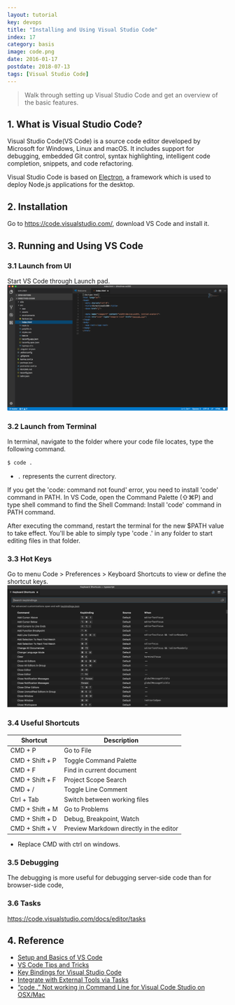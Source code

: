 ```yaml
---
layout: tutorial
key: devops
title: "Installing and Using Visual Studio Code"
index: 17
category: basis
image: code.png
date: 2016-01-17
postdate: 2018-07-13
tags: [Visual Studio Code]
---
```


> Walk through setting up Visual Studio Code and get an overview of the basic features.

## 1. What is Visual Studio Code?
Visual Studio Code(VS Code) is a source code editor developed by Microsoft for Windows, Linux and macOS. It includes support for debugging, embedded Git control, syntax highlighting, intelligent code completion, snippets, and code refactoring.

Visual Studio Code is based on [Electron](https://electronjs.org/), a framework which is used to deploy Node.js applications for the desktop.

## 2. Installation
Go to https://code.visualstudio.com/, download VS Code and install it.

## 3. Running and Using VS Code
### 3.1 Launch from UI
Start VS Code through Launch pad.
![image](/public/images/devops/17/vscode.png)
### 3.2 Launch from Terminal
In terminal, navigate to the folder where your code file locates, type the following command.
```sh
$ code .
```
* `.` represents the current directory.

If you get the 'code: command not found' error, you need to install 'code' command in PATH. In VS Code, open the Command Palette (⇧⌘P) and type shell command to find the Shell Command: Install 'code' command in PATH command.

After executing the command, restart the terminal for the new $PATH value to take effect. You'll be able to simply type 'code .' in any folder to start editing files in that folder.

### 3.3 Hot Keys
Go to menu Code > Preferences > Keyboard Shortcuts to view or define the shortcut keys.
![image](/public/images/devops/17/shortcuts.png)

### 3.4 Useful Shortcuts

Shortcut        | Description
----------------|------------------
CMD + P         | Go to File
CMD + Shift + P | Toggle Command Palette
CMD + F         | Find in current document
CMD + Shift + F | Project Scope Search
CMD + /         | Toggle Line Comment
Ctrl + Tab      | Switch between working files
CMD + Shift + M | Go to Problems
CMD + Shift + D | Debug, Breakpoint, Watch
CMD + Shift + V | Preview Markdown directly in the editor  

* Replace CMD with ctrl on windows.

### 3.5 Debugging
The debugging is more useful for debugging server-side code than for browser-side code,

### 3.6 Tasks
https://code.visualstudio.com/docs/editor/tasks

## 4. Reference
* [Setup and Basics of VS Code](https://code.visualstudio.com/docs/introvideos/basics)
* [VS Code Tips and Tricks](https://github.com/Microsoft/vscode-tips-and-tricks)
* [Key Bindings for Visual Studio Code](https://code.visualstudio.com/docs/getstarted/keybindings)
* [Integrate with External Tools via Tasks](https://code.visualstudio.com/docs/editor/tasks)
* [“code .” Not working in Command Line for Visual Code Studio on OSX/Mac](https://stackoverflow.com/questions/29955500/code-not-working-in-command-line-for-visual-code-studio-on-osx-mac)
